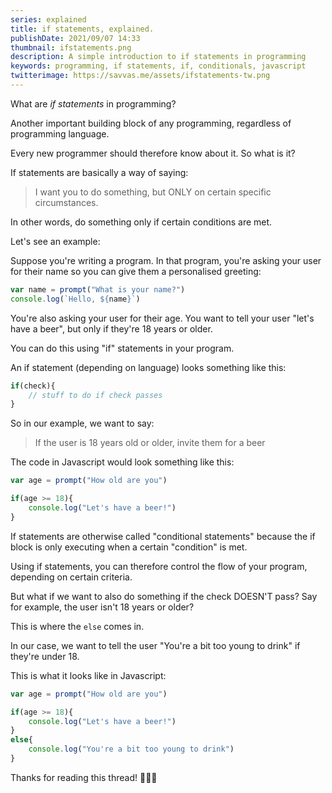 ```yaml
---
series: explained
title: if statements, explained.
publishDate: 2021/09/07 14:33
thumbnail: ifstatements.png
description: A simple introduction to if statements in programming
keywords: programming, if statements, if, conditionals, javascript
twitterimage: https://savvas.me/assets/ifstatements-tw.png
---
```


What are *if statements* in programming?

Another important building block of any programming, regardless of programming language.

Every new programmer should therefore know about it. So what is it?

If statements are basically a way of saying:

> I want you to do something, but ONLY on certain specific circumstances.

In other words, do something only if certain conditions are met.

Let's see an example:

Suppose you're writing a program. In that program, you're asking your user for their name so you can give them a personalised greeting:

```js
var name = prompt("What is your name?")
console.log(`Hello, ${name}`)
```

You're also asking your user for their age. You want to tell your user "let's have a beer", but only if they're 18 years or older.

You can do this using "if" statements in your program.

An if statement (depending on language) looks something like this:

```js
if(check){
    // stuff to do if check passes
}
```

So in our example, we want to say:

> If the user is 18 years old or older, invite them for a beer

The code in Javascript would look something like this:

```js
var age = prompt("How old are you")

if(age >= 18){
    console.log("Let's have a beer!")
}
```

If statements are otherwise called "conditional statements" because the if block is only executing when a certain "condition" is met.

Using if statements, you can therefore control the flow of your program, depending on certain criteria.

But what if we want to also do something if the check DOESN'T pass? Say for example, the user isn't 18 years or older?

This is where the `else` comes in.

In our case, we want to tell the user "You're a bit too young to drink" if they're under 18.

This is what it looks like in Javascript:

```js
var age = prompt("How old are you")

if(age >= 18){
    console.log("Let's have a beer!")
}
else{
    console.log("You're a bit too young to drink")
}
```

Thanks for reading this thread! 👋👋👋
